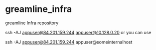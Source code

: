 # greamline_infra
greamline Infra repository

ssh -AJ appuser@84.201.159.244  appuser@10.128.0.20
or you can use

ssh -AJ appuser@84.201.159.244  appuser@someinternalhost
